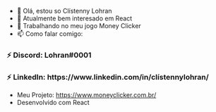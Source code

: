 - 👋 Olá, estou so Clístenny Lohran
- 👀 Atualmente bem interesado em React
- 🌱 Trabalhando no meu jogo Money Clicker
- 📫 Como falar comigo:

<h3>⚡ Discord: Lohran#0001</h3>
<h3>⚡ LinkedIn: https://www.linkedin.com/in/clístennylohran/</h3>

- Meu Projeto: https://www.moneyclicker.com.br/
- Desenvolvido com React
